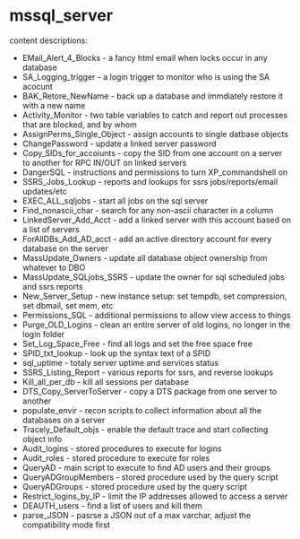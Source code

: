 # mssql_server
content descriptions:

* EMail_Alert_4_Blocks      - a fancy html email when locks occur in any database
* SA_Logging_trigger        - a login trigger to monitor who is using the SA acocunt
* BAK_Retore_NewName        - back up a database and immdiately restore it with a new name
* Activity_Monitor          - two table variables to catch and report out processes that are blocked, and by whom
* AssignPerms_Single_Object - assign accounts to single datbase objects
* ChangePassword            - update a linked server password
* Copy_SIDs_for_accoiunts   - copy the SID from one account on a server to another for RPC IN/OUT on linked servers
* DangerSQL                 - instructions and permissions to turn XP_commandshell on
* SSRS_Jobs_Lookup          - reports and lookups for ssrs jobs/reports/email updates/etc
* EXEC_ALL_sqljobs          - start all jobs on the sql server
* Find_nonascii_char        - search for any non-ascii character in a column
* LinkedServer_Add_Acct     - add a linked server with this account based on a list of servers
* ForAllDBs_Add_AD_acct     - add an active directory account for every database on the server
* MassUpdate_Owners         - update all database object ownership from whatever to DBO
* MassUpdate_SQLjobs_SSRS   - update the owner for sql scheduled jobs and ssrs reports
* New_Server_Setup          - new instance setup: set tempdb, set compression, set dbmail, set mem, etc
* Permissions_SQL           - additional permissions to allow view access to things
* Purge_OLD_Logins          - clean an entire server of old logins, no longer in the login folder
* Set_Log_Space_Free        - find all logs and set the free space free
* SPID_txt_lookup           - look up the syntax text of a SPID
* sql_uptime                - totaly server uptime and services status
* SSRS_Listing_Report       - various reports for ssrs, and reverse lookups
* Kill_all_per_db           - kill all sessions per database
* DTS_Copy_ServerToServer   - copy a DTS package from one server to another 
* populate_envir            - recon scripts to collect information about all the databases on a server
* Tracely_Default_objs      - enable the default trace and start collecting object info 
* Audit_logins              - stored procedures to execute for logins
* Audit_roles               - stored procedure to execute for roles
* QueryAD                   - main script to execute to find AD users and their groups
* QueryADGroupMembers       - stored procedure used by the query script
* QueryADGroups             - stored procedure used by the query script
* Restrict_logins_by_IP     - limit the IP addresses allowed to access a server
* DEAUTH_users              - find a list of users and kill them
* parse_JSON                - pasrse a JSON out of a max varchar, adjust the compatibility mode first

